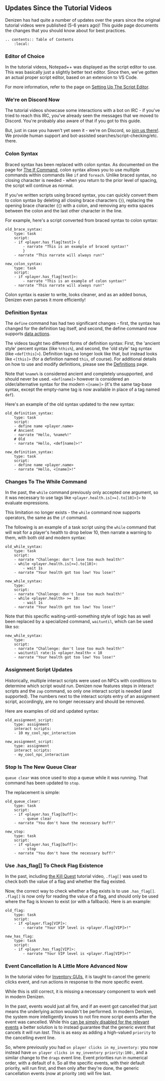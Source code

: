 Updates Since the Tutorial Videos
---------------------------------

Denizen has had quite a number of updates over the years since the original tutorial videos were published <span class="parens">(5-6 years ago)</span>! This guide page documents the changes that you should know about for best practices.

```eval_rst
.. contents:: Table of Contents
    :local:
```

### Editor of Choice

In the tutorial videos, Notepad++ was displayed as the script editor to use. This was basically just a slightly better text editor. Since then, we've gotten an actual proper script editor, based on an extension to VS Code.

For more information, refer to the page on [Setting Up The Script Editor](/guides/first-steps/script-editor).

### We're on Discord Now

The tutorial videos showcase some interactions with a bot on IRC - if you've tried to reach this IRC, you've already seen the messages that we moved to Discord. You're probably also aware of that if you got to this guide.

But, just in case you haven't yet seen it - we're on Discord, so [join us there!](https://discord.gg/Q6pZGSR). We provide human support and bot-assisted searches/script-checking/etc. there.

### Colon Syntax

Braced syntax has been replaced with colon syntax. As documented on the page for [The If Command](/guides/basics/if-command), colon syntax allows you to use multiple commands within commands like `if` and `foreach`. Unlike braced syntax, no closing character is needed - when you return to the prior level of spacing, the script will continue as normal.

If you've written scripts using braced syntax, you can quickly convert them to colon syntax by deleting all closing brace characters (`}`), replacing the opening brace character (`{`) with a colon, and removing any extra spaces between the colon and the last other character in the line.

For example, here's a script converted from braced syntax to colon syntax:

```dscript_red
old_brace_syntax:
    type: task
    script:
    - if <player.has_flag[test]> {
        - narrate "This is an example of braced syntax!"
        }
    - narrate "This narrate will always run!"
```

```dscript_green
new_colon_syntax:
    type: task
    script:
    - if <player.has_flag[test]>:
        - narrate "This is an example of colon syntax!"
    - narrate "This narrate will always run!"
```

Colon syntax is easier to write, looks cleaner, and as an added bonus, Denizen even parses it more efficiently!

### Definition Syntax

The `define` command has had two significant changes - first, the syntax has changed for the definition tag itself, and second, the define command now supports [data actions](https://one.denizenscript.com/denizen/lngs/data%20actions).

The videos taught two different forms of definition syntax: First, the 'ancient style' percent syntax (like `%this%`), and second, the 'old style' tag syntax (like `<def[this]>`).
Definition tags no longer look like that, but instead looks like `<[this]>` <span class="parens">(for a definition named `this`, of course)</span>. For additional details on how to use and modify definitions, please see the [Definitions](/guides/basics/definitions) page.

Note that `%name%` is considered ancient and completely unsupported, and should never be used. `<def[name]>` however is considered an older/alternative syntax for the modern `<[name]>` <span class="parens">(it's the same tag-base syntax, except the empty-name tag is now available in place of a tag named `def`)</span>.

Here's an example of the old syntax updated to the new syntax:

```dscript_red
old_definition_syntax:
    type: task
    script:
    - define name <player.name>
    # Ancient
    - narrate "Hello, %name%!"
    # Old
    - narrate "Hello, <def[name]>!"
```

```dscript_green
new_definition_syntax:
    type: task
    script:
    - define name <player.name>
    - narrate "Hello, <[name]>!"
```

### Changes To The While Command

In the past, the `while` command previously only accepted one argument, so it was necessary to use tags like `<player.health.is[>=].to[10]>]>` to evaluate expressions.

This limitation no longer exists - the `while` command now supports operators, the same as the `if` command.

The following is an example of a task script using the `while` command that will wait for a player's health to drop below 10, then narrate a warning to them, with both old and modern syntax:

```dscript_red
old_while_syntax:
    type: task
    script:
    - narrate "Challenge: don't lose too much health!"
    - while <player.health.is[>=].to[10]>:
        - wait 1s
    - narrate "Your health got too low! You lose!"
```

```dscript_green
new_while_syntax:
    type:
    script:
    - narrate "Challenge: don't lose too much health!"
    - while <player.health> >= 10:
        - wait 1s
    - narrate "Your health got too low! You lose!"
```

Note that this specific waiting-until-something style of logic has as well been replaced by a specialized command, `waituntil`, which can be used like so:

```dscript_green
new_while_syntax:
    type:
    script:
    - narrate "Challenge: don't lose too much health!"
    - waituntil rate:1s <player.health> < 10
    - narrate "Your health got too low! You lose!"
```

### Assignment Script Updates

Historically, multiple interact scripts were used on NPCs with conditions to determine which script would run. Denizen now features steps in interact scripts and the `zap` command, so only one interact script is needed (and supported). The numbers next to the interact scripts entry of an assignment script, accordingly, are no longer necessary and should be removed.

Here are examples of old and updated syntax:

```dscript_red
old_assignment_script:
    type: assignment
    interact scripts:
    - 10 my_cool_npc_interaction
```

```dscript_green
new_assignment_script:
    type: assignment
    interact scripts:
    - my_cool_npc_interaction
```

### Stop Is The New Queue Clear

`queue clear` was once used to stop a queue while it was running. That command has been updated to `stop`.

The replacement is simple:

```dscript_red
old_queue_clear:
    type: task
    script:
    - if <player.has_flag[buff]>:
        - queue clear
    - narrate "You don't have the necessary buff!"
```

```dscript_green
new_stop:
    type: task
    script:
    - if <player.has_flag[buff]>:
        - stop
    - narrate "You don't have the necessary buff!"
```

### Use .has_flag[] To Check Flag Existence

In the past, including [the Kill Quest](/guides/put-it-together/kill-quest) tutorial video, `.flag[]` was used to check both the value of a flag and whether the flag existed.

Now, the correct way to check whether a flag exists is to use `.has_flag[]`. `.flag[]` is now only for reading the value of a flag, and should only be used where the flag is known to exist <span class="parens">(or with a fallback)</span>. Here is an example:

```dscript_red
old_flag:
    type: task
    script:
    - if <player.flag[VIP]>:
        - narrate "Your VIP level is <player.flag[VIP]>!"
```

```dscript_green
new_has_flag:
    type: task
    script:
    - if <player.has_flag[VIP]>:
        - narrate "Your VIP level is <player.flag[VIP]>!"
```

### Event Cancellation Is A Little More Advanced Now

In the tutorial video for [Inventory GUIs](/guides/put-it-together/inventory-guis), it is taught to cancel the generic clicks event, and run actions in response to the more specific event.

While this is still correct, it is missing a necessary component to work well in modern Denizen.

In the past, events would just all fire, and if an event got cancelled that just means the underlying action wouldn't be performed. In modern Denizen, the system more intelligently knows to not fire more script events after the event was cancelled. While this [can be simply disabled for the relevant events](https://one.denizenscript.com/denizen/lngs/Script%20Event%20Cancellation) a better solution is to instead guarantee that the generic event that cancels it will run *last*. This is as easy as adding a high-valued `priority` to the cancelling event line.

So, where previously you had `on player clicks in my_inventory:` you now instead have `on player clicks in my_inventory priority:100:`, and a similar change to the `drags` event line. Event priorities run in numerical order, with a default of `0`. So all the specific events, with their default priority, will run first, and then only after they're done, the generic cancellation events <span class="parens">(now at priority `100`)</span> will fire last.
